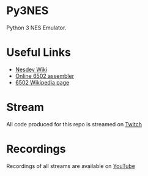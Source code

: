 # Py3NES
Python 3 NES Emulator.

# Useful Links
- [Nesdev Wiki](http://wiki.nesdev.com/w/index.php/Nesdev_Wiki)
- [Online 6502 assembler](https://skilldrick.github.io/easy6502/)
- [6502 Wikipedia page](https://en.wikipedia.org/wiki/MOS_Technology_6502)

# Stream
All code produced for this repo is streamed on [Twitch](https://www.twitch.tv/pyandy)

# Recordings
Recordings of all streams are available on [YouTube](https://www.youtube.com/channel/UCT0oEArSloMLL_URLyy2HfA)
